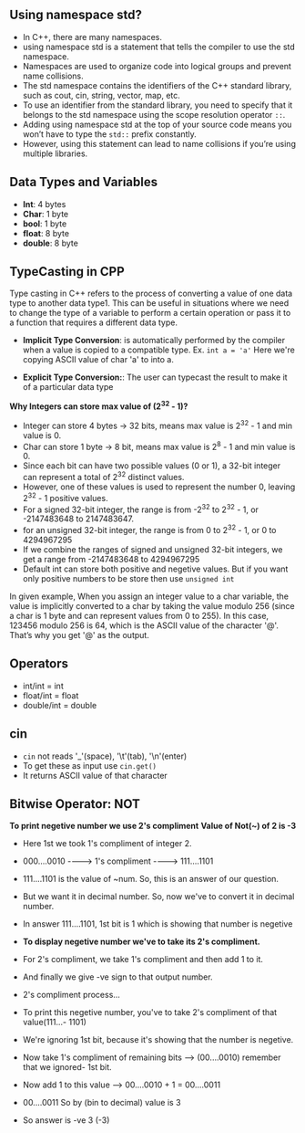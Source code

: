 ## Using namespace std?
- In C++, there are many namespaces.
- using namespace std is a statement that tells the compiler to use the std namespace.
- Namespaces are used to organize code into logical groups and prevent name collisions.
- The std namespace contains the identifiers of the C++ standard library, such as cout, cin, string, vector, map, etc.
- To use an identifier from the standard library, you need to specify that it belongs to the std namespace using the scope resolution operator `::`.
- Adding using namespace std at the top of your source code means you won’t have to type the `std::` prefix constantly.
- However, using this statement can lead to name collisions if you’re using multiple libraries.


## Data Types and Variables
- **Int**: 4 bytes
- **Char**: 1 byte
- **bool**: 1 byte
- **float**: 8 byte
- **double**: 8 byte


## TypeCasting in CPP
Type casting in C++ refers to the process of converting a value of one data type to another data type1. This can be useful in situations where we need to change the type of a variable to perform a certain operation or pass it to a function that requires a different data type.

- **Implicit Type Conversion**: is automatically performed by the compiler when a value is copied to a compatible type.
Ex. `int a = 'a'`
Here we're copying ASCII value of char 'a' to into a.

- **Explicit Type Conversion:**: The user can typecast the result to make it of a particular data type


**Why Integers can store max value of (2<sup>32</sup> - 1)?**
- Integer can store 4 bytes -> 32 bits, means max value is 2<sup>32</sup> - 1 and min value is 0.
- Char can store 1 byte -> 8 bit, means max value is 2<sup>8</sup> - 1 and min value is 0.
- Since each bit can have two possible values (0 or 1), a 32-bit integer can represent a total of 2<sup>32</sup> distinct values.
- However, one of these values is used to represent the number 0, leaving 2<sup>32</sup> - 1 positive values.
- For a signed 32-bit integer, the range is from -2<sup>32</sup> to 2<sup>32</sup> - 1, or -2147483648 to 2147483647.
- for an unsigned 32-bit integer, the range is from 0 to 2<sup>32</sup> - 1, or 0 to 4294967295
- If we combine the ranges of signed and unsigned 32-bit integers, we get a range from -2147483648 to 4294967295
- Default int can store both positive and negetive values. But if you want only positive numbers to be store then use `unsigned int`


In given example, When you assign an integer value to a char variable, the value is implicitly converted to a char by taking the value modulo 256 (since a char is 1 byte and can represent values from 0 to 255). In this case, 123456 modulo 256 is 64, which is the ASCII value of the character '@'. That’s why you get '@' as the output.


## Operators
- int/int = int
- float/int = float
- double/int = double


## cin
- `cin` not reads '_'(space), '\t'(tab), '\n'(enter)
- To get these as input use `cin.get()`
- It returns ASCII value of that character


## Bitwise Operator: NOT
**To print negetive number we use 2's compliment**
**Value of Not(~) of 2 is -3**

- Here 1st we took 1's compliment of integer 2.
- 000....0010 ----> 1's compliment ----> 111....1101
- 111....1101 is the value of ~num. So, this is an answer of our question.
- But we want it in decimal number. So, now we've to convert it in decimal number.

- In answer 111....1101, 1st bit is 1 which is showing that number is negetive
- **To display negetive number we've to take its 2's compliment.**
- For 2's compliment, we take 1's compliment and then add 1 to it.
- And finally we give -ve sign to that output number.

- 2's compliment process...
- To print this negetive number, you've to take 2's compliment of that value(111...- 1101)
- We're ignoring 1st bit, because it's showing that the number is negetive.
- Now take 1's compliment of remaining bits --> (00....0010) remember that we ignored- 1st bit.
- Now add 1 to this value --> 00....0010 + 1 = 00....0011
- 00....0011 So by (bin to decimal) value is 3
- So answer is -ve 3 (-3)